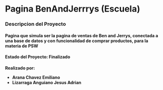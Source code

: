 <h1>Pagina BenAndJerrrys (Escuela)</h1>
<h3>Descripcion del Proyecto</h3>
<h4>Pagina que simula ser la pagina de ventas de Ben and Jerrys, conectada a una base de datos y con funcionalidad de comprar productos, para la materia de PSW</h4>
<h4>Estado del Proyecto: Finalizado</h4>
<h4>Realizado por: 
  <ul>
    <li>Arana Chavez Emiliano</li>
    <li>Lizarraga Anguiano Jesus Adrian</li>
  </ul>
</h4>
